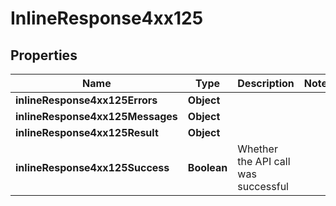 # InlineResponse4xx125

## Properties
Name | Type | Description | Notes
------------ | ------------- | ------------- | -------------
**inlineResponse4xx125Errors** | **Object** |  | 
**inlineResponse4xx125Messages** | **Object** |  | 
**inlineResponse4xx125Result** | **Object** |  | 
**inlineResponse4xx125Success** | **Boolean** | Whether the API call was successful | 
